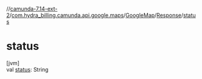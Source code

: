 //[camunda-7.14-ext-2](../../../../index.md)/[com.hydra_billing.camunda.api.google.maps](../../index.md)/[GoogleMap](../index.md)/[Response](index.md)/[status](status.md)

# status

[jvm]\
val [status](status.md): String
